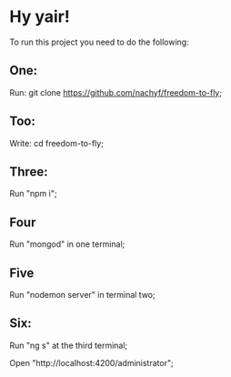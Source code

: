 # Hy yair!
To run this project you need to do the following:
## One:
Run: git clone https://github.com/nachyf/freedom-to-fly;
## Too:
Write: cd freedom-to-fly;
## Three:
Run "npm i";
## Four
Run "mongod" in one terminal;
## Five
Run "nodemon server" in terminal two;
## Six:
Run "ng s" at the third terminal;

Open "http://localhost:4200/administrator"; 


